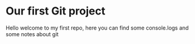 # Our first Git project

Hello welcome to my first repo, here you can find some console.logs and some notes about git
